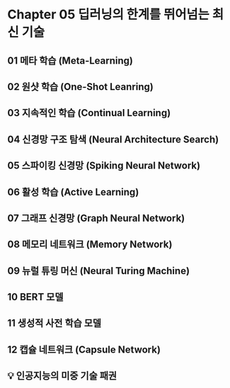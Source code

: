 # Chapter 05 딥러닝의 한계를 뛰어넘는 최신 기술

## 01 메타 학습 (Meta-Learning)

## 02 원샷 학습 (One-Shot Leanring)

## 03 지속적인 학습 (Continual Learning)

## 04 신경망 구조 탐색 (Neural Architecture Search)

## 05 스파이킹 신경망 (Spiking Neural Network)

## 06 활성 학습 (Active Learning)

## 07 그래프 신경망 (Graph Neural Network)

## 08 메모리 네트워크 (Memory Network)

## 09 뉴럴 튜링 머신 (Neural Turing Machine)

## 10 BERT 모델

## 11 생성적 사전 학습 모델

## 12 캡슐 네트워크 (Capsule Network)

## :bulb: 인공지능의 미중 기술 패권
